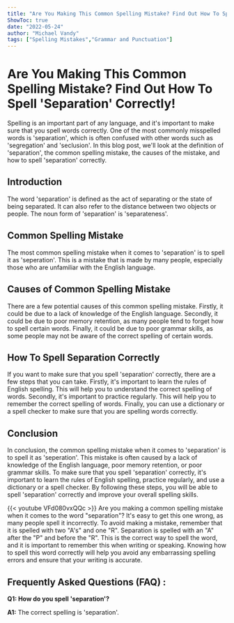 ```yaml
---
title: "Are You Making This Common Spelling Mistake? Find Out How To Spell 'Separation' Correctly!"
ShowToc: true 
date: "2022-05-24"
author: "Michael Vandy" 
tags: ["Spelling Mistakes","Grammar and Punctuation"]
---
```

# Are You Making This Common Spelling Mistake? Find Out How To Spell 'Separation' Correctly!

Spelling is an important part of any language, and it's important to make sure that you spell words correctly. One of the most commonly misspelled words is 'separation', which is often confused with other words such as 'segregation' and 'seclusion'. In this blog post, we'll look at the definition of 'separation', the common spelling mistake, the causes of the mistake, and how to spell 'separation' correctly.

## Introduction

The word 'separation' is defined as the act of separating or the state of being separated. It can also refer to the distance between two objects or people. The noun form of 'separation' is 'separateness'.

## Common Spelling Mistake

The most common spelling mistake when it comes to 'separation' is to spell it as 'seperation'. This is a mistake that is made by many people, especially those who are unfamiliar with the English language.

## Causes of Common Spelling Mistake

There are a few potential causes of this common spelling mistake. Firstly, it could be due to a lack of knowledge of the English language. Secondly, it could be due to poor memory retention, as many people tend to forget how to spell certain words. Finally, it could be due to poor grammar skills, as some people may not be aware of the correct spelling of certain words.

## How To Spell Separation Correctly

If you want to make sure that you spell 'separation' correctly, there are a few steps that you can take. Firstly, it's important to learn the rules of English spelling. This will help you to understand the correct spelling of words. Secondly, it's important to practice regularly. This will help you to remember the correct spelling of words. Finally, you can use a dictionary or a spell checker to make sure that you are spelling words correctly.

## Conclusion

In conclusion, the common spelling mistake when it comes to 'separation' is to spell it as 'seperation'. This mistake is often caused by a lack of knowledge of the English language, poor memory retention, or poor grammar skills. To make sure that you spell 'separation' correctly, it's important to learn the rules of English spelling, practice regularly, and use a dictionary or a spell checker. By following these steps, you will be able to spell 'separation' correctly and improve your overall spelling skills.

{{< youtube VFd080vxQQc >}} 
Are you making a common spelling mistake when it comes to the word "separation"? It's easy to get this one wrong, as many people spell it incorrectly. To avoid making a mistake, remember that it is spelled with two "A's" and one "R". Separation is spelled with an "A" after the "P" and before the "R". This is the correct way to spell the word, and it is important to remember this when writing or speaking. Knowing how to spell this word correctly will help you avoid any embarrassing spelling errors and ensure that your writing is accurate.

## Frequently Asked Questions (FAQ) :
**Q1: How do you spell 'separation'?**

**A1:** The correct spelling is 'separation'.





